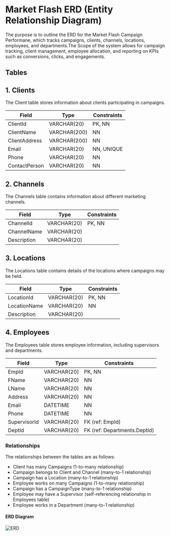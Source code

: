 #  Market Flash ERD (Entity Relationship Diagram)
<u></u>

The purpose is to outline the ERD for the Market Flash Campaign Performane, which tracks campaigns, clients, channels, locations, employees, and departments.The Scope of the system allows for campaign tracking, client management, employee allocation, and reporting on KPIs such as conversions, clicks, and engagements.

## Tables
<u></u>
## 1. Clients

The Client table stores information about clients participating in campaigns.

| Field          | Type         | Constraints      |
|----------------|--------------|------------------|
| ClientId       | VARCHAR(20)  | PK, NN          |
| ClientName     | VARCHAR(200) | NN              |
| ClientAddress  | VARCHAR(200) | NN              |
| Email          | VARCHAR(20)  | NN, UNIQUE      |
| Phone          | VARCHAR(20)  | NN              |
| ContactPerson  | VARCHAR(20)  | NN              |


## 2. Channels

The Channels table contains information about different marketing channels.

| Field              | Type         | Constraints |
|--------------------|--------------|-------------|
| ChannelId          | VARCHAR(20)  | PK, NN      |
| ChannelName        | VARCHAR(20)  |             |
| Description        | VARCHAR(20)  |             |

## 3. Locations

The Locations table contains details of the locations where campaigns may be held.

| Field               | Type         | Constraints |
|---------------------|--------------|-------------|
| LocationId          | VARCHAR(20)  | PK, NN      |
| LocationName        | VARCHAR(20)  | NN          |
| Description         | VARCHAR(20)  |             |

## 4. Employees

The Employees table stores employee information, including supervisors and departments.

| Field         | Type         | Constraints                  |
|---------------|--------------|------------------------------|
| EmpId         | VARCHAR(20)  | PK, NN                       |
| FName         | VARCHAR(20)  | NN                           |
| LName         | VARCHAR(20)  | NN                           |
| Address       | VARCHAR(20)  | NN                           |
| Email         | DATETIME     | NN                           |
| Phone         | DATETIME     | NN                           |
| SupervisorId  | VARCHAR(20)  | FK (ref: EmpId)              |
| DeptId        | VARCHAR(20)  | FK (ref: Departments.DeptId) |




### Relationships

The relationships between the tables are as follows:

- Client has many Campaigns (1-to-many relationship)
- Campaign belongs to Client and Channel (many-to-1 relationship)
- Campaign has a Location (many-to-1 relationship)
- Employee works on many Campaigns (1-to-many relationship)
- Campaign has a CampaignType (many-to-1 relationship)
- Employee may have a Supervisor (self-referencing relationship in Employees table)
- Employee works in a Department (many-to-1 relationship)

#### ERD Diagram

![ERD]()

